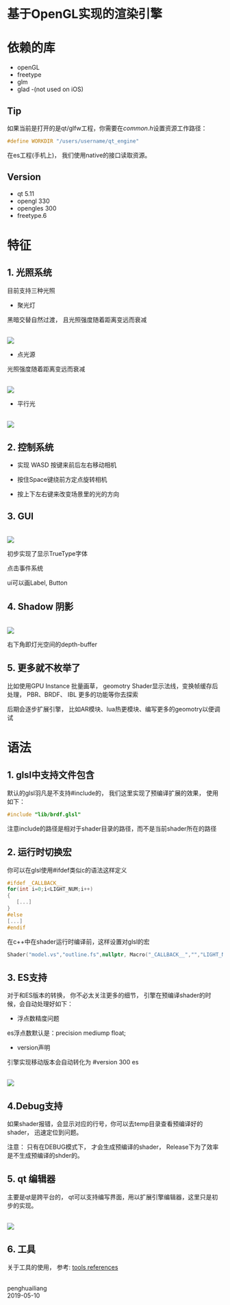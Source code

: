 # 基于OpenGL实现的渲染引擎



# 依赖的库

*  openGL
*  freetype
*  glm
*  glad -(not used on iOS)

## Tip

如果当前是打开的是qt/glfw工程，你需要在*common.h*设置资源工作路径：

```c++
#define WORKDIR "/users/username/qt_engine"
```

在es工程(手机上)， 我们使用native的接口读取资源。


## Version

* qt 5.11
* opengl 330
* opengles 300
* freetype.6

# 特征


## 1. 光照系统

目前支持三种光照

- 聚光灯 

黑暗交替自然过渡， 且光照强度随着距离变远而衰减

<br><img src='image/spot.jpg'> <br>
 
- 点光源

光照强度随着距离变远而衰减

<br><img src='image/point.jpg'> <br>

- 平行光

<br><img src='image/direct.jpg'> <br>


## 2. 控制系统

- 实现 WASD 按键来前后左右移动相机

- 按住Space键绕前方定点旋转相机

- 按上下左右键来改变场景里的光的方向


## 3. GUI

<br><img src='image/avatar.jpg'> <br>


初步实现了显示TrueType字体

点击事件系统

ui可以画Label, Button

## 4. Shadow 阴影

<br><img src='image/shadow.jpg'> <br>

右下角即灯光空间的depth-buffer


## 5. 更多就不枚举了

比如使用GPU Instance 批量画草， geomotry Shader显示法线，变换帧缓存后处理， PBR、BRDF、 IBL 更多的功能等你去探索

后期会逐步扩展引擎， 比如AR模块、lua热更模块、编写更多的geomotry以便调试

# 语法

## 1. glsl中支持文件包含

默认的glsl羽凡是不支持#include的， 我们这里实现了预编译扩展的效果， 使用如下：

```c
#include "lib/brdf.glsl"
```

注意include的路径是相对于shader目录的路径，而不是当前shader所在的路径

## 2. 运行时切换宏

你可以在glsl使用#ifdef类似c的语法这样定义

```c++
#ifdef _CALLBACK__ 
for(int i=0;i<LIGHT_NUM;i++)
{
   [...]
}
#else
[...]
#endif
```

在c++中在shader运行时编译前，这样设置对glsl的宏

```cpp
Shader("model.vs","outline.fs",nullptr, Macro("_CALLBACK__","","LIGHT_NUM","4")
```

## 3. ES支持

对于和ES版本的转换， 你不必太关注更多的细节， 引擎在预编译shader的时候，会自动处理好如下：

* 浮点数精度问题

es浮点数默认是：precision mediump float;

* version声明

引擎实现移动版本会自动转化为 #version 300 es

<br><img src='image/es.jpg'> <br>


## 4.Debug支持

 如果shader报错，会显示对应的行号，你可以去temp目录查看预编译好的shader， 迅速定位到问题。

注意：	只有在DEBUG模式下， 才会生成预编译的shader， Release下为了效率是不生成预编译的shder的。


## 5. qt 编辑器

主要是qt是跨平台的， qt可以支持编写界面，用以扩展引擎编辑器，这里只是初步的实现。

<br><img src='image/qt.jpg'> <br>

## 6. 工具

关于工具的使用， 参考:
[tools references](/tools/readme.md)


<br>
penghuailiang<br>
2019-05-10
